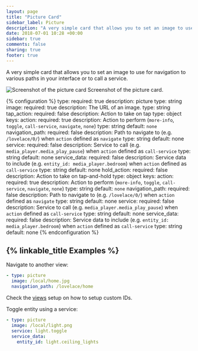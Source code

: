 ```yaml
---
layout: page
title: "Picture Card"
sidebar_label: Picture
description: "A very simple card that allows you to set an image to use for navigation to various paths in your interface or to call a service."
date: 2018-07-01 10:28 +00:00
sidebar: true
comments: false
sharing: true
footer: true
---
```


A very simple card that allows you to set an image to use for navigation to various paths in your interface or to call a service.

<p class='img'>
<img src='/images/lovelace/lovelace_picture.png' alt='Screenshot of the picture card'>
Screenshot of the picture card.
</p>

{% configuration %}
type:
  required: true
  description: picture
  type: string
image:
  required: true
  description: The URL of an image.
  type: string
tap_action:
  required: false
  description: Action to take on tap
  type: object
  keys:
    action:
      required: true
      description: Action to perform (`more-info`, `toggle`, `call-service`, `navigate`, `none`)
      type: string
      default: `none`
    navigation_path:
      required: false
      description: Path to navigate to (e.g. `/lovelace/0/`) when `action` defined as `navigate`
      type: string
      default: none
    service:
      required: false
      description: Service to call (e.g. `media_player.media_play_pause`) when `action` defined as `call-service`
      type: string
      default: none
    service_data:
      required: false
      description: Service data to include (e.g. `entity_id: media_player.bedroom`) when `action` defined as `call-service`
      type: string
      default: none
hold_action:
  required: false
  description: Action to take on tap-and-hold
  type: object
  keys:
    action:
      required: true
      description: Action to perform (`more-info`, `toggle`, `call-service`, `navigate`, `none`)
      type: string
      default: `none`
    navigation_path:
      required: false
      description: Path to navigate to (e.g. `/lovelace/0/`) when `action` defined as `navigate`
      type: string
      default: none
    service:
      required: false
      description: Service to call (e.g. `media_player.media_play_pause`) when `action` defined as `call-service`
      type: string
      default: none
    service_data:
      required: false
      description: Service data to include (e.g. `entity_id: media_player.bedroom`) when `action` defined as `call-service`
      type: string
      default: none
{% endconfiguration %}

## {% linkable_title Examples %}

Navigate to another view:

```yaml
- type: picture
  image: /local/home.jpg
  navigation_path: /lovelace/home
```

Check the [views](/lovelace/views/) setup on how to setup custom IDs.

Toggle entity using a service:

```yaml
- type: picture
  image: /local/light.png
  service: light.toggle
  service_data:
    entity_id: light.ceiling_lights
```
